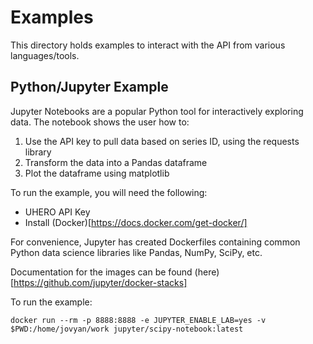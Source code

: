 # Examples

This directory holds examples to interact with the API from various languages/tools.

## Python/Jupyter Example

Jupyter Notebooks are a popular Python tool for interactively exploring data. The notebook shows the user how to:

1. Use the API key to pull data based on series ID, using the requests library
2. Transform the data into a Pandas dataframe
3. Plot the dataframe using matplotlib

To run the example, you will need the following:

* UHERO API Key
* Install (Docker)[https://docs.docker.com/get-docker/]

For convenience, Jupyter has created Dockerfiles containing common Python data science libraries like Pandas, NumPy, SciPy, etc.

Documentation for the images can be found (here)[https://github.com/jupyter/docker-stacks]

To run the example:
```
docker run --rm -p 8888:8888 -e JUPYTER_ENABLE_LAB=yes -v $PWD:/home/jovyan/work jupyter/scipy-notebook:latest
```